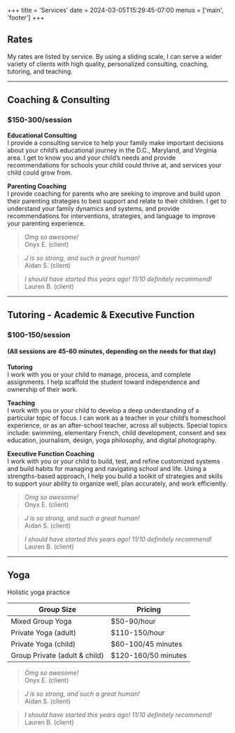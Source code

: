 +++
title = 'Services'
date = 2024-03-05T15:29:45-07:00
menus = ['main', 'footer']
+++


## Rates
My rates are listed by service. By using a sliding scale, I can serve a wider variety of clients with high quality, personalized consulting, coaching, tutoring, and teaching.

---
## Coaching & Consulting 
### $150-300/session
__Educational Consulting__  
I provide a consulting service to help your family make important decisions about your child’s educational journey in the D.C., Maryland, and Virginia area. I get to know you and your child’s needs and provide recommendations for schools your child could thrive at, and services your child could grow from.  

__Parenting Coaching__  
I provide coaching for parents who are seeking to improve and build upon their parenting strategies to best support and relate to their children. I get to understand your family dynamics and systems, and provide recommendations for interventions, strategies, and language to improve your parenting experience.  

>_Omg so awesome!_  
> Onyx E. (client)

>_J is so strong, and such a great human!_  
> Aidan S. (client)

>_I should have started this years ago! 11/10 definitely recommend!_  
> Lauren B. (client)


---
## Tutoring - Academic & Executive Function
### $100-150/session
#### (All sessions are 45-60 minutes, depending on the needs for that day)

__Tutoring__  
I work with you or your child to manage, process, and complete assignments. I help scaffold the student toward independence and ownership of their work.

__Teaching__  
I work with you or your child to develop a deep understanding of a particular topic of focus. I can work as a teacher in your child’s homeschool experience, or as an after-school teacher, across all subjects. Special topics include: swimming, elementary French, child development, consent and sex education, journalism, design, yoga philosophy, and digital photography. 

__Executive Function Coaching__  
I work with you or your child to build, test, and refine customized systems and build habits for managing and navigating school and life. Using a strengths-based approach, I help you build a toolkit of strategies and skills to support your ability to organize well, plan accurately, and work efficiently.  

>_Omg so awesome!_  
> Onyx E. (client)

>_J is so strong, and such a great human!_  
> Aidan S. (client)

>_I should have started this years ago! 11/10 definitely recommend!_  
> Lauren B. (client)

---
## Yoga

Holistic yoga practice   

Group Size | Pricing
------------- | -------------
Mixed Group Yoga  | $50-90/hour
Private Yoga (adult)  | $110-150/hour
Private Yoga (child) | $60-100/45 minutes
Group Private (adult & child) | $120-160/50 minutes			

>_Omg so awesome!_  
> Onyx E. (client)

>_J is so strong, and such a great human!_  
> Aidan S. (client)

>_I should have started this years ago! 11/10 definitely recommend!_  
> Lauren B. (client)
